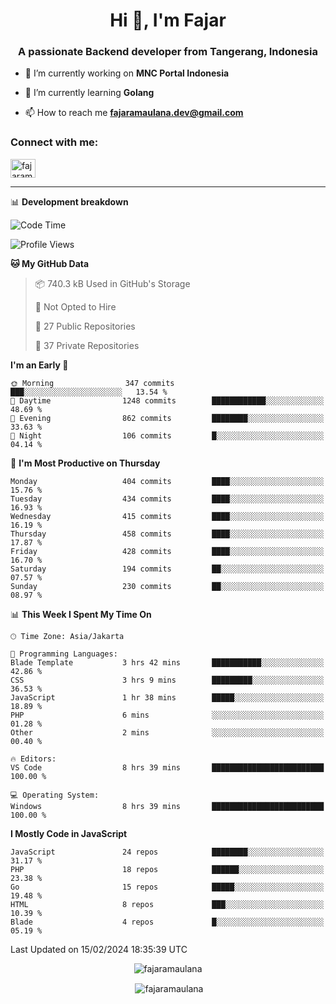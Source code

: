 <h1 align="center">Hi 👋, I'm Fajar</h1>
<h3 align="center">A passionate Backend developer from Tangerang, Indonesia</h3>

<!-- <p align="left"> <img src="https://komarev.com/ghpvc/?username=fajaramaulana&label=Profile%20views&color=0e75b6&style=flat" alt="fajaramaulana" /> </p> -->

- 🔭 I’m currently working on **MNC Portal Indonesia**

- 🌱 I’m currently learning **Golang**

- 📫 How to reach me **fajaramaulana.dev@gmail.com**

<h3 align="left">Connect with me:</h3>
<p align="left">
<a href="https://linkedin.com/in/fajar-agus-maulana-73533a180/" target="blank"><img align="center" src="https://raw.githubusercontent.com/rahuldkjain/github-profile-readme-generator/master/src/images/icons/Social/linked-in-alt.svg" alt="fajaramaulana" height="30" width="40" /></a>
</p>

-------

📊 **Development breakdown**
<!--START_SECTION:waka-->
![Code Time](http://img.shields.io/badge/Code%20Time-1%2C664%20hrs%2019%20mins-blue)

![Profile Views](http://img.shields.io/badge/Profile%20Views-0-blue)

**🐱 My GitHub Data** 

> 📦 740.3 kB Used in GitHub's Storage 
 > 
> 🚫 Not Opted to Hire
 > 
> 📜 27 Public Repositories 
 > 
> 🔑 37 Private Repositories 
 > 
**I'm an Early 🐤** 

```text
🌞 Morning                347 commits         ███░░░░░░░░░░░░░░░░░░░░░░   13.54 % 
🌆 Daytime                1248 commits        ████████████░░░░░░░░░░░░░   48.69 % 
🌃 Evening                862 commits         ████████░░░░░░░░░░░░░░░░░   33.63 % 
🌙 Night                  106 commits         █░░░░░░░░░░░░░░░░░░░░░░░░   04.14 % 
```
📅 **I'm Most Productive on Thursday** 

```text
Monday                   404 commits         ████░░░░░░░░░░░░░░░░░░░░░   15.76 % 
Tuesday                  434 commits         ████░░░░░░░░░░░░░░░░░░░░░   16.93 % 
Wednesday                415 commits         ████░░░░░░░░░░░░░░░░░░░░░   16.19 % 
Thursday                 458 commits         ████░░░░░░░░░░░░░░░░░░░░░   17.87 % 
Friday                   428 commits         ████░░░░░░░░░░░░░░░░░░░░░   16.70 % 
Saturday                 194 commits         ██░░░░░░░░░░░░░░░░░░░░░░░   07.57 % 
Sunday                   230 commits         ██░░░░░░░░░░░░░░░░░░░░░░░   08.97 % 
```


📊 **This Week I Spent My Time On** 

```text
🕑︎ Time Zone: Asia/Jakarta

💬 Programming Languages: 
Blade Template           3 hrs 42 mins       ███████████░░░░░░░░░░░░░░   42.86 % 
CSS                      3 hrs 9 mins        █████████░░░░░░░░░░░░░░░░   36.53 % 
JavaScript               1 hr 38 mins        █████░░░░░░░░░░░░░░░░░░░░   18.89 % 
PHP                      6 mins              ░░░░░░░░░░░░░░░░░░░░░░░░░   01.28 % 
Other                    2 mins              ░░░░░░░░░░░░░░░░░░░░░░░░░   00.40 % 

🔥 Editors: 
VS Code                  8 hrs 39 mins       █████████████████████████   100.00 % 

💻 Operating System: 
Windows                  8 hrs 39 mins       █████████████████████████   100.00 % 
```

**I Mostly Code in JavaScript** 

```text
JavaScript               24 repos            ████████░░░░░░░░░░░░░░░░░   31.17 % 
PHP                      18 repos            ██████░░░░░░░░░░░░░░░░░░░   23.38 % 
Go                       15 repos            █████░░░░░░░░░░░░░░░░░░░░   19.48 % 
HTML                     8 repos             ███░░░░░░░░░░░░░░░░░░░░░░   10.39 % 
Blade                    4 repos             █░░░░░░░░░░░░░░░░░░░░░░░░   05.19 % 
```




 Last Updated on 15/02/2024 18:35:39 UTC
<!--END_SECTION:waka-->
<p align="center"><img align="center" src="https://github-readme-stats.vercel.app/api/top-langs?username=fajaramaulana&show_icons=true&locale=en&layout=compact" alt="fajaramaulana" /></p>

<p align="center">&nbsp;<img align="center" src="https://github-readme-stats.vercel.app/api?username=fajaramaulana&show_icons=true&locale=en" alt="fajaramaulana" /></p>
